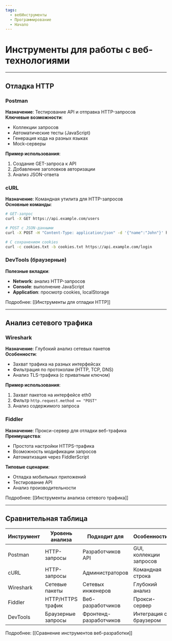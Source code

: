 ```yaml
---
tags:
  - вебИнструменты
  - Программирование
  - Начало
---
```

# Инструменты для работы с веб-технологиями

---

## Отладка HTTP

### Postman
**Назначение**: Тестирование API и отправка HTTP-запросов  
**Ключевые возможности**:
- Коллекции запросов
- Автоматические тесты (JavaScript)
- Генерация кода на разных языках
- Mock-серверы

**Пример использования**:
1. Создание GET-запроса к API
2. Добавление заголовков авторизации
3. Анализ JSON-ответа

### cURL
**Назначение**: Командная утилита для HTTP-запросов  
**Основные команды**:
```bash
# GET-запрос
curl -X GET https://api.example.com/users

# POST с JSON-данными
curl -X POST -H "Content-Type: application/json" -d '{"name":"John"}' https://api.example.com/users

# С сохранением cookies
curl -c cookies.txt -b cookies.txt https://api.example.com/login
```

### DevTools (браузерные)
**Полезные вкладки**:
- **Network**: анализ HTTP-запросов
- **Console**: выполнение JavaScript
- **Application**: просмотр cookies, localStorage

Подробнее: [[Инструменты для отладки HTTP]]

---

## Анализ сетевого трафика

### Wireshark
**Назначение**: Глубокий анализ сетевых пакетов  
**Особенности**:
- Захват трафика на разных интерфейсах
- Фильтрация по протоколам (HTTP, TCP, DNS)
- Анализ TLS-трафика (с приватным ключом)

**Пример использования**:
1. Захват пакетов на интерфейсе eth0
2. Фильтр `http.request.method == "POST"`
3. Анализ содержимого запроса

### Fiddler
**Назначение**: Прокси-сервер для отладки веб-трафика  
**Преимущества**:
- Простота настройки HTTPS-трафика
- Возможность модификации запросов
- Автоматизация через FiddlerScript

**Типовые сценарии**:
- Отладка мобильных приложений
- Тестирование API
- Анализ производительности

Подробнее: [[Инструменты анализа сетевого трафика]]

---

## Сравнительная таблица

| Инструмент  | Уровень анализа          | Подходит для           | Особенности               |
|------------|-------------------------|-----------------------|--------------------------|
| Postman    | HTTP-запросы            | Разработчиков API     | GUI, коллекции запросов   |
| cURL       | HTTP-запросы            | Администраторов       | Командная строка          |
| Wireshark  | Сетевые пакеты          | Сетевых инженеров     | Глубокий анализ           |
| Fiddler    | HTTP/HTTPS трафик       | Веб-разработчиков     | Прокси-сервер             |
| DevTools   | Браузерные запросы      | Фронтенд-разработчиков| Интеграция с браузером    |

Подробнее: [[Сравнение инструментов веб-разработки]]